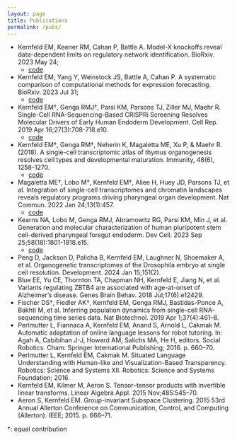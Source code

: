 ```yaml
---
layout: page
title: Publications
permalink: /pubs/
---
```


- 	Kernfeld EM, Keener RM, Cahan P, Battle A. Model-X knockoffs reveal data-dependent limits on regulatory network identification. BioRxiv. 2023 May 24;
    - [code](https://github.com/ekernf01/knockoffs_paper)
-  	Kernfeld EM, Yang Y, Weinstock JS, Battle A, Cahan P. A systematic comparison of computational methods for expression forecasting. BioRxiv. 2023 Jul 31;
    - [code](https://github.com/ekernf01/perturbation_benchmarking)
- 	Kernfeld EM†, Genga RMJ†, Parsi KM, Parsons TJ, Ziller MJ, Maehr R. Single-Cell RNA-Sequencing-Based CRISPRi Screening Resolves Molecular Drivers of Early Human Endoderm Development. Cell Rep. 2019 Apr 16;27(3):708-718.e10.
    - [code](https://github.com/maehrlab/de_screen_analysis)
- Kernfeld EM†, Genga RM†, Neherin K, Magaletta ME, Xu P, & Maehr R. (2018). A single-cell transcriptomic atlas of thymus organogenesis resolves cell types and developmental maturation. Immunity, 48(6), 1258-1270.
    - [code](https://github.com/maehrlab/thymusatlasanalysis)
-  	Magaletta ME†, Lobo M†, Kernfeld EM†, Aliee H, Huey JD, Parsons TJ, et al. Integration of single-cell transcriptomes and chromatin landscapes reveals regulatory programs driving pharyngeal organ development. Nat Commun. 2022 Jan 24;13(1):457.
    - [code](https://github.com/maehrlab/pharyngeal_endoderm_development)
-  	Kearns NA, Lobo M, Genga RMJ, Abramowitz RG, Parsi KM, Min J, et al. Generation and molecular characterization of human pluripotent stem cell-derived pharyngeal foregut endoderm. Dev Cell. 2023 Sep 25;58(18):1801-1818.e15.
    - [code](https://github.com/maehrlab/cellmatch)
- 	Peng D, Jackson D, Palicha B, Kernfeld EM, Laughner N, Shoemaker A, et al. Organogenetic transcriptomes of the Drosophila embryo at single cell resolution. Development. 2024 Jan 15;151(2).
-  	Blue EE, Yu CE, Thornton TA, Chapman NH, Kernfeld E, Jiang N, et al. Variants regulating ZBTB4 are associated with age-at-onset of Alzheimer’s disease. Genes Brain Behav. 2018 Jul;17(6):e12429.
- 	Fischer DS†, Fiedler AK†, Kernfeld EM, Genga RMJ, Bastidas-Ponce A, Bakhti M, et al. Inferring population dynamics from single-cell RNA-sequencing time series data. Nat Biotechnol. 2019 Apr 1;37(4):461–8.
-  	Perlmutter L, Fiannaca A, Kernfeld EM, Anand S, Arnold L, Cakmak M. Automatic adaptation of online language lessons for robot tutoring. In: Agah A, Cabibihan J-J, Howard AM, Salichs MA, He H, editors. Social Robotics. Cham: Springer International Publishing; 2016. p. 660–70.
-  	Perlmutter L, Kernfeld EM, Cakmak M. Situated Language Understanding with Human-like and Visualization-Based Transparency. Robotics: Science and Systems XII. Robotics: Science and Systems Foundation; 2016.
-  	Kernfeld EM, Kilmer M, Aeron S. Tensor–tensor products with invertible linear transforms. Linear Algebra Appl. 2015 Nov;485:545–70.
-  	Aeron S, Kernfeld EM. Group-invariant Subspace Clustering. 2015 53rd Annual Allerton Conference on Communication, Control, and Computing (Allerton). IEEE; 2015. p. 666–71.

†: equal contribution